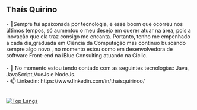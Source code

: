 <h2>Thaís Quirino</h2>
- 🔭Sempre fui apaixonada por tecnologia, e esse boom que ocorreu nos últimos tempos, só aumentou o meu desejo em querer atuar na área, pois a inovação que ela traz consigo me encanta. Portanto, tenho me empenhado a cada dia,graduada em Ciência da Computação mas continuo buscando sempre algo novo , no momento estou como em desenvolvedora de software Front-end na iBlue Consulting atuando na Ciclic.<br> <br>
- 🌱 No momento estou tendo contado com as seguintes tecnologias: Java, JavaScript,VueJs e NodeJs.<br>
- 📫 Linkedin: https://www.linkedin.com/in/thaisquirinoo/<br><br>

[![Top Langs](https://github-readme-stats.vercel.app/api/top-langs/?username=thaisquirino&layout=compact)](https://github.com/anuraghazra/github-readme-stats)
